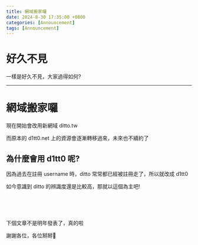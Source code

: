```yaml
---
title: 網域搬家囉
date: 2024-8-30 17:35:00 +0800
categories: [Announcement]
tags: [Announcement]
---
```


# 好久不見

一樣是好久不見，大家過得如何?

---

# 網域搬家囉

現在開始會改用新網域 ditto.tw

而原本的 d1tt0.net 上的資源會逐漸轉移過來，未來也不續約了

## 為什麼會用 d1tt0 呢?

因為過去在註冊 username 時，ditto 常常都已經被註冊走了，所以就改成 d1tt0

如今意識到 ditto 的辨識度還是比較高，那就以這個為主吧!

<br><br><br>

下個文章不是明年發表了，真的啦

謝謝各位，各位掰掰👋
